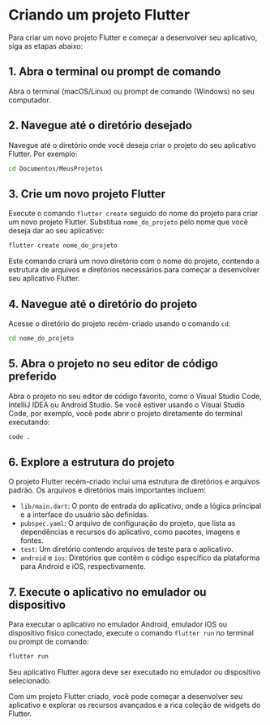 # Criando um projeto Flutter

Para criar um novo projeto Flutter e começar a desenvolver seu aplicativo, siga as etapas abaixo:

## 1. Abra o terminal ou prompt de comando

Abra o terminal (macOS/Linux) ou prompt de comando (Windows) no seu computador.

## 2. Navegue até o diretório desejado

Navegue até o diretório onde você deseja criar o projeto do seu aplicativo Flutter. Por exemplo:

```bash
cd Documentos/MeusProjetos
```

## 3. Crie um novo projeto Flutter

Execute o comando `flutter create` seguido do nome do projeto para criar um novo projeto Flutter. Substitua `nome_do_projeto` pelo nome que você deseja dar ao seu aplicativo:

```bash
flutter create nome_do_projeto
```

Este comando criará um novo diretório com o nome do projeto, contendo a estrutura de arquivos e diretórios necessários para começar a desenvolver seu aplicativo Flutter.

## 4. Navegue até o diretório do projeto

Acesse o diretório do projeto recém-criado usando o comando `cd`:

```bash
cd nome_do_projeto
```

## 5. Abra o projeto no seu editor de código preferido

Abra o projeto no seu editor de código favorito, como o Visual Studio Code, IntelliJ IDEA ou Android Studio. Se você estiver usando o Visual Studio Code, por exemplo, você pode abrir o projeto diretamente do terminal executando:

```bash
code .
```

## 6. Explore a estrutura do projeto

O projeto Flutter recém-criado inclui uma estrutura de diretórios e arquivos padrão. Os arquivos e diretórios mais importantes incluem:

- `lib/main.dart`: O ponto de entrada do aplicativo, onde a lógica principal e a interface do usuário são definidas.
- `pubspec.yaml`: O arquivo de configuração do projeto, que lista as dependências e recursos do aplicativo, como pacotes, imagens e fontes.
- `test`: Um diretório contendo arquivos de teste para o aplicativo.
- `android` e `ios`: Diretórios que contêm o código específico da plataforma para Android e iOS, respectivamente.

## 7. Execute o aplicativo no emulador ou dispositivo

Para executar o aplicativo no emulador Android, emulador iOS ou dispositivo físico conectado, execute o comando `flutter run` no terminal ou prompt de comando:

```bash
flutter run
```

Seu aplicativo Flutter agora deve ser executado no emulador ou dispositivo selecionado.

Com um projeto Flutter criado, você pode começar a desenvolver seu aplicativo e explorar os recursos avançados e a rica coleção de widgets do Flutter.

